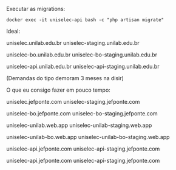 Executar as migrations:

    docker exec -it uniselec-api bash -c "php artisan migrate"

Ideal:

uniselec.unilab.edu.br
uniselec-staging.unilab.edu.br

uniselec-bo.unilab.edu.br
uniselec-bo-staging.unilab.edu.br

uniselec-api.unilab.edu.br
uniselec-api-staging.unilab.edu.br

(Demandas do tipo demoram 3 meses na disir)


O que eu consigo fazer em pouco tempo:

uniselec.jefponte.com
uniselec-staging.jefponte.com

uniselec-bo.jefponte.com
uniselec-bo-staging.jefponte.com

uniselec-unilab.web.app
uniselec-unilab-staging.web.app

uniselec-unilab-bo.web.app
uniselec-unilab-bo-staging.web.app

uniselec-api.jefponte.com
uniselec-api-staging.jefponte.com


uniselec-api.jefponte.com
uniselec-api-staging.jefponte.com

